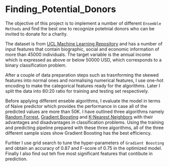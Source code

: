 # Finding_Potential_Donors

The objective of this project is to implement a number of different `Ensemble Methods` and find the best one to recognize potetnial donors who can be invited to donate for a charity.

The dataset is from [UCL Machine Learning Repository](https://archive.ics.uci.edu/ml/datasets/Census+Income) and has a number of input features that contain biographic, social and economic information of more than 45000 individuals. The target variable is the annual income which is expressed as above or below 50000 USD, which corresponds to a binary classification problem.

After a couple of data preparation steps such as trasnforming the skewed features into normal ones and normalising numerical features, I use one-hot encoding to make the categorical features ready for the algorithms. Later I split the data into 80:20 ratio for training and testing set respectively.

Before applying different enseble algorithms, I evaluate the model in terms of Naive predictor which provides the performance in case all of the predicted values are more than 50K. I have outlined three algorithms namely [Random Forrest](https://scikit-learn.org/stable/modules/generated/sklearn.ensemble.RandomForestClassifier.html), [Gradient Boosting](https://scikit-learn.org/stable/modules/generated/sklearn.ensemble.GradientBoostingClassifier.html) and [K-Nearest Neighbors](https://scikit-learn.org/stable/modules/generated/sklearn.neighbors.KNeighborsClassifier.html) with their advantages and disadvantages in classification problems. Using the training and predicting pipeline prepared with these three algorithms, all of the three different sample sizes show Gradient Boosting has the best efficiency.

Furhter I use grid search to tune the hyper-parameters of `Gradient Boosting` and obtain an accuracy of 0.87 and F-score of 0.75 in the optimized model. Finally I also find out teh five most significant features that contibute in prediction.
